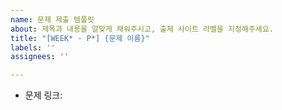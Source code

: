 ```yaml
---
name: 문제 제출 템플릿
about: 제목과 내용을 알맞게 채워주시고, 출제 사이트 라벨을 지정해주세요.
title: "[WEEK* - P*] {문제 이름}"
labels: ''
assignees: ''

---
```


- 문제 링크:

